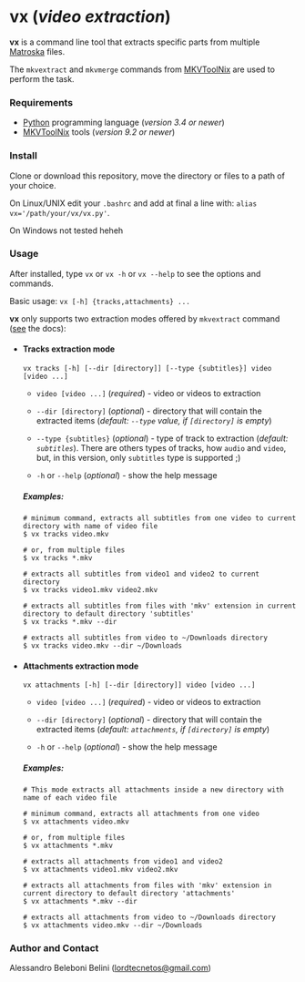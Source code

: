 # vx (*video extraction*)

**vx** is a command line tool that extracts specific parts from multiple [Matroska](https://www.matroska.org/) files. 

The `mkvextract` and `mkvmerge` commands from [MKVToolNix](https://mkvtoolnix.download/) are used to perform the
task.

### Requirements

* [Python](https://www.python.org/) programming language (*version 3.4 or newer*)
* [MKVToolNix](https://mkvtoolnix.download/) tools (*version 9.2 or newer*)

### Install

Clone or download this repository, move the directory or files to a path of your choice.

On Linux/UNIX edit your `.bashrc` and add at final a line with: `alias vx='/path/your/vx/vx.py'`.

On Windows not tested heheh

### Usage

After installed, type `vx` or `vx -h` or `vx --help` to see the options and commands.

Basic usage: `vx [-h] {tracks,attachments} ...`

**vx** only supports two extraction modes offered by `mkvextract` command ([see](https://mkvtoolnix.download/doc/mkvextract.html#mkvextract.synopsis) the docs):

* #### Tracks extraction mode
  
  `vx tracks [-h] [--dir [directory]] [--type {subtitles}] video [video ...]`
  
  * `video [video ...]` (*required*) - video or videos to extraction
  
  * `--dir [directory]` (*optional*) - directory that will contain the extracted items (*default: `--type` value, if `[directory]` is empty*)
  
  * `--type {subtitles}` (*optional*) - type of track to extraction (*default: `subtitles`*). There are others types of tracks, how `audio` and `video`, but, in this version, only `subtitles` type is supported ;)
  
  * `-h` or `--help` (*optional*) - show the help message
 
  ##### Examples:
  ```
  # minimum command, extracts all subtitles from one video to current directory with name of video file
  $ vx tracks video.mkv
  
  # or, from multiple files
  $ vx tracks *.mkv

  # extracts all subtitles from video1 and video2 to current directory
  $ vx tracks video1.mkv video2.mkv 

  # extracts all subtitles from files with 'mkv' extension in current directory to default directory 'subtitles'
  $ vx tracks *.mkv --dir 

  # extracts all subtitles from video to ~/Downloads directory
  $ vx tracks video.mkv --dir ~/Downloads
  ```

* #### Attachments extraction mode

  `vx attachments [-h] [--dir [directory]] video [video ...]`

  * `video [video ...]` (*required*) - video or videos to extraction
  
  * `--dir [directory]` (*optional*) - directory that will contain the extracted items (*default: `attachments`, if `[directory]` is empty*)
  
  * `-h` or `--help` (*optional*) - show the help message
  
  ##### Examples:
  ```
  # This mode extracts all attachments inside a new directory with name of each video file

  # minimum command, extracts all attachments from one video
  $ vx attachments video.mkv
  
  # or, from multiple files
  $ vx attachments *.mkv

  # extracts all attachments from video1 and video2
  $ vx attachments video1.mkv video2.mkv 

  # extracts all attachments from files with 'mkv' extension in current directory to default directory 'attachments'
  $ vx attachments *.mkv --dir 

  # extracts all attachments from video to ~/Downloads directory
  $ vx attachments video.mkv --dir ~/Downloads
  ```

### Author and Contact

Alessandro Beleboni Belini (lordtecnetos@gmail.com)

